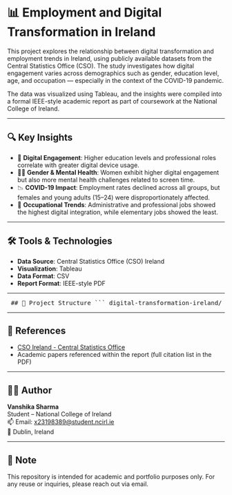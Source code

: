 # 📊 Employment and Digital Transformation in Ireland

This project explores the relationship between digital transformation and employment trends in Ireland, using publicly available datasets from the Central Statistics Office (CSO). The study investigates how digital engagement varies across demographics such as gender, education level, age, and occupation — especially in the context of the COVID-19 pandemic.

The data was visualized using Tableau, and the insights were compiled into a formal IEEE-style academic report as part of coursework at the National College of Ireland.

---

## 🔍 Key Insights

- 📱 **Digital Engagement**: Higher education levels and professional roles correlate with greater digital device usage.
- 👩‍💻 **Gender & Mental Health**: Women exhibit higher digital engagement but also more mental health challenges related to screen time.
- 📉 **COVID-19 Impact**: Employment rates declined across all groups, but females and young adults (15–24) were disproportionately affected.
- 💼 **Occupational Trends**: Administrative and professional jobs showed the highest digital integration, while elementary jobs showed the least.

---

## 🛠 Tools & Technologies

- **Data Source**: Central Statistics Office (CSO) Ireland  
- **Visualization**: Tableau  
- **Data Format**: CSV  
- **Report Format**: IEEE-style PDF  

---

<pre> ## 📁 Project Structure ``` digital-transformation-ireland/ ├── report/ │ └── Vanshika_Sharma_Report.pdf ├── visuals/ │ └── [Tableau visualizations / screenshots] ├── data/ │ └── [CSO CSVs if uploaded] └── README.md ``` </pre>

---

## 📄 References

- [CSO Ireland - Central Statistics Office](https://www.cso.ie/en/databases/)
- Academic papers referenced within the report (full citation list in the PDF)

---

## 👩‍🎓 Author

**Vanshika Sharma**  
Student – National College of Ireland  
📫 Email: x23198389@student.ncirl.ie  
📍 Dublin, Ireland

---

## 📌 Note

This repository is intended for academic and portfolio purposes only. For any reuse or inquiries, please reach out via email.
